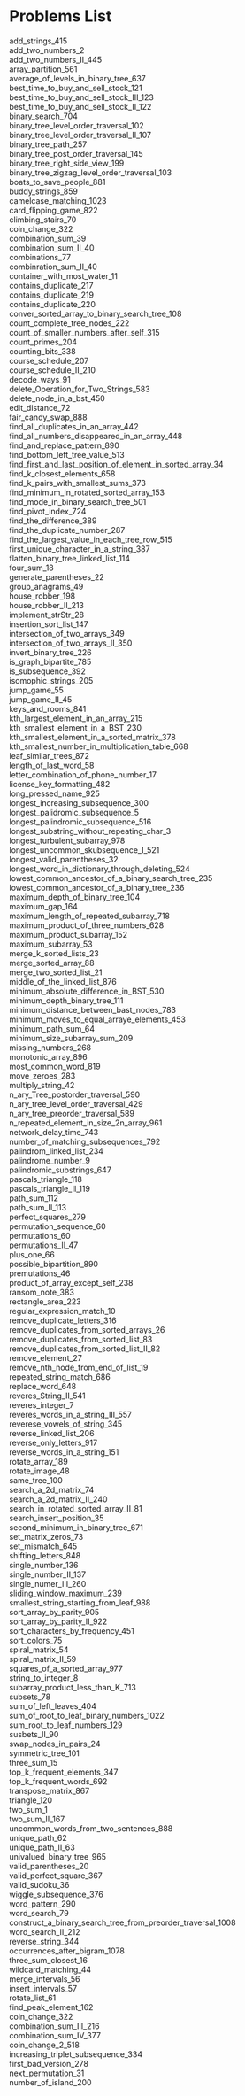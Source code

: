 # Problems List

add_strings_415\
add_two_numbers_2\
add_two_numbers_II_445\
array_partition_561\
average_of_levels_in_binary_tree_637\
best_time_to_buy_and_sell_stock_121\
best_time_to_buy_and_sell_stock_III_123\
best_time_to_buy_and_sell_stock_II_122\
binary_search_704\
binary_tree_level_order_traversal_102\
binary_tree_level_order_traversal_II_107\
binary_tree_path_257\
binary_tree_post_order_traversal_145\
binary_tree_right_side_view_199\
binary_tree_zigzag_level_order_traversal_103\
boats_to_save_people_881\
buddy_strings_859\
camelcase_matching_1023\
card_flipping_game_822\
climbing_stairs_70\
coin_change_322\
combination_sum_39\
combination_sum_II_40\
combinations_77\
combinration_sum_II_40\
container_with_most_water_11\
contains_duplicate_217\
contains_duplicate_219\
contains_duplicate_220\
conver_sorted_array_to_binary_search_tree_108\
count_complete_tree_nodes_222\
count_of_smaller_numbers_after_self_315\
count_primes_204\
counting_bits_338\
course_schedule_207\
course_schedule_II_210\
decode_ways_91\
delete_Operation_for_Two_Strings_583\
delete_node_in_a_bst_450\
edit_distance_72\
fair_candy_swap_888\
find_all_duplicates_in_an_array_442\
find_all_numbers_disappeared_in_an_array_448\
find_and_replace_pattern_890\
find_bottom_left_tree_value_513\
find_first_and_last_position_of_element_in_sorted_array_34\
find_k_closest_elements_658\
find_k_pairs_with_smallest_sums_373\
find_minimum_in_rotated_sorted_array_153\
find_mode_in_binary_search_tree_501\
find_pivot_index_724\
find_the_difference_389\
find_the_duplicate_number_287\
find_the_largest_value_in_each_tree_row_515\
first_unique_character_in_a_string_387\
flatten_binary_tree_linked_list_114\
four_sum_18\
generate_parentheses_22\
group_anagrams_49\
house_robber_198\
house_robber_II_213\
implement_strStr_28\
insertion_sort_list_147\
intersection_of_two_arrays_349\
intersection_of_two_arrays_II_350\
invert_binary_tree_226\
is_graph_bipartite_785\
is_subsequence_392\
isomophic_strings_205\
jump_game_55\
jump_game_II_45\
keys_and_rooms_841\
kth_largest_element_in_an_array_215\
kth_smallest_element_in_a_BST_230\
kth_smallest_element_in_a_sorted_matrix_378\
kth_smallest_number_in_multiplication_table_668\
leaf_similar_trees_872\
length_of_last_word_58\
letter_combination_of_phone_number_17\
license_key_formatting_482\
long_pressed_name_925\
longest_increasing_subsequence_300\
longest_palidromic_subsequence_5\
longest_palindromic_subsequence_516\
longest_substring_without_repeating_char_3\
longest_turbulent_subarray_978\
longest_uncommon_skubsequence_I_521\
longest_valid_parentheses_32\
longest_word_in_dictionary_through_deleting_524\
lowest_common_ancestor_of_a_binary_search_tree_235\
lowest_common_ancestor_of_a_binary_tree_236\
maximum_depth_of_binary_tree_104\
maximum_gap_164\
maximum_length_of_repeated_subarray_718\
maximum_product_of_three_numbers_628\
maximum_product_subarray_152\
maximum_subarray_53\
merge_k_sorted_lists_23\
merge_sorted_array_88\
merge_two_sorted_list_21\
middle_of_the_linked_list_876\
minimum_absolute_difference_in_BST_530\
minimum_depth_binary_tree_111\
minimum_distance_between_bast_nodes_783\
minimum_moves_to_equal_arraye_elements_453\
minimum_path_sum_64\
minimum_size_subarray_sum_209\
missing_numbers_268\
monotonic_array_896\
most_common_word_819\
move_zeroes_283\
multiply_string_42\
n_ary_Tree_postorder_traversal_590\
n_ary_tree_level_order_traversal_429\
n_ary_tree_preorder_traversal_589\
n_repeated_element_in_size_2n_array_961\
network_delay_time_743\
number_of_matching_subsequences_792\
palindrom_linked_list_234\
palindrome_number_9\
palindromic_substrings_647\
pascals_triangle_118\
pascals_triangle_II_119\
path_sum_112\
path_sum_II_113\
perfect_squares_279\
permutation_sequence_60\
permutations_60\
permutations_II_47\
plus_one_66\
possible_bipartition_890\
premutations_46\
product_of_array_except_self_238\
ransom_note_383\
rectangle_area_223\
regular_expression_match_10\
remove_duplicate_letters_316\
remove_duplicates_from_sorted_arrays_26\
remove_duplicates_from_sorted_list_83\
remove_duplicates_from_sorted_list_II_82\
remove_element_27\
remove_nth_node_from_end_of_list_19\
repeated_string_match_686\
replace_word_648\
reveres_String_II_541\
reveres_integer_7\
reveres_words_in_a_string_III_557\
reverese_vowels_of_string_345\
reverse_linked_list_206\
reverse_only_letters_917\
reverse_words_in_a_string_151\
rotate_array_189\
rotate_image_48\
same_tree_100\
search_a_2d_matrix_74\
search_a_2d_matrix_II_240\
search_in_rotated_sorted_array_II_81\
search_insert_position_35\
second_minimum_in_binary_tree_671\
set_matrix_zeros_73\
set_mismatch_645\
shifting_letters_848\
single_number_136\
single_number_II_137\
single_numer_III_260\
sliding_window_maximum_239\
smallest_string_starting_from_leaf_988\
sort_array_by_parity_905\
sort_array_by_parity_II_922\
sort_characters_by_frequency_451\
sort_colors_75\
spiral_matrix_54\
spiral_matrix_II_59\
squares_of_a_sorted_array_977\
string_to_integer_8\
subarray_product_less_than_K_713\
subsets_78\
sum_of_left_leaves_404\
sum_of_root_to_leaf_binary_numbers_1022\
sum_root_to_leaf_numbers_129\
susbets_II_90\
swap_nodes_in_pairs_24\
symmetric_tree_101\
three_sum_15\
top_k_frequent_elements_347\
top_k_frequent_words_692\
transpose_matrix_867\
triangle_120\
two_sum_1\
two_sum_II_167\
uncommon_words_from_two_sentences_888\
unique_path_62\
unique_path_II_63\
univalued_binary_tree_965\
valid_parentheses_20\
valid_perfect_square_367\
valid_sudoku_36\
wiggle_subsequence_376\
word_pattern_290\
word_search_79\
construct_a_binary_search_tree_from_preorder_traversal_1008\
word_search_II_212\
reverse_string_344\
occurrences_after_bigram_1078\
three_sum_closest_16\
wildcard_matching_44\
merge_intervals_56\
insert_intervals_57\
rotate_list_61\
find_peak_element_162\
coin_change_322\
combination_sum_III_216\
combination_sum_IV_377\
coin_change_2_518\
increasing_triplet_subsequence_334\
first_bad_version_278\
next_permutation_31\
number_of_island_200

